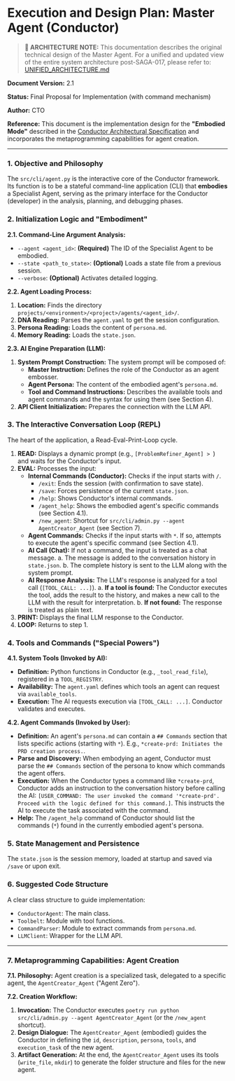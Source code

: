 # Execution and Design Plan: Master Agent (Conductor)

> **📌 ARCHITECTURE NOTE:** This documentation describes the original technical design of the Master Agent. For a unified and updated view of the entire system architecture post-SAGA-017, please refer to: [UNIFIED_ARCHITECTURE.md](./UNIFIED_ARCHITECTURE.md)

**Document Version:** 2.1

**Status:** Final Proposal for Implementation (with command mechanism)

**Author:** CTO

**Reference:** This document is the implementation design for the **"Embodied Mode"** described in the [Conductor Architectural Specification](./GEMINI_ARCH_SPEC.md) and incorporates the metaprogramming capabilities for agent creation.

---

### 1. Objective and Philosophy

The `src/cli/agent.py` is the interactive core of the Conductor framework. Its function is to be a stateful command-line application (CLI) that **embodies** a Specialist Agent, serving as the primary interface for the Conductor (developer) in the analysis, planning, and debugging phases.

### 2. Initialization Logic and "Embodiment"

**2.1. Command-Line Argument Analysis:**
*   `--agent <agent_id>`: **(Required)** The ID of the Specialist Agent to be embodied.
*   `--state <path_to_state>`: **(Optional)** Loads a state file from a previous session.
*   `--verbose`: **(Optional)** Activates detailed logging.

**2.2. Agent Loading Process:**
1.  **Location:** Finds the directory `projects/<environment>/<project>/agents/<agent_id>/`.
2.  **DNA Reading:** Parses the `agent.yaml` to get the session configuration.
3.  **Persona Reading:** Loads the content of `persona.md`.
4.  **Memory Reading:** Loads the `state.json`.

**2.3. AI Engine Preparation (LLM):**
1.  **System Prompt Construction:** The system prompt will be composed of:
    *   **Master Instruction:** Defines the role of the Conductor as an agent embosser.
    *   **Agent Persona:** The content of the embodied agent's `persona.md`.
    *   **Tool and Command Instructions:** Describes the available tools and agent commands and the syntax for using them (see Section 4).
2.  **API Client Initialization:** Prepares the connection with the LLM API.

### 3. The Interactive Conversation Loop (REPL)

The heart of the application, a Read-Eval-Print-Loop cycle.

1.  **READ:** Displays a dynamic prompt (e.g., `[ProblemRefiner_Agent] > `) and waits for the Conductor's input.
2.  **EVAL:** Processes the input:
    *   **Internal Commands (Conductor):** Checks if the input starts with `/`.
        *   `/exit`: Ends the session (with confirmation to save state).
        *   `/save`: Forces persistence of the current `state.json`.
        *   `/help`: Shows Conductor's internal commands.
        *   `/agent_help`: Shows the embodied agent's specific commands (see Section 4.1).
        *   `/new_agent`: Shortcut for `src/cli/admin.py --agent AgentCreator_Agent` (see Section 7).
    *   **Agent Commands:** Checks if the input starts with `*`. If so, attempts to execute the agent's specific command (see Section 4.1).
    *   **AI Call (Chat):** If not a command, the input is treated as a chat message.
        a. The message is added to the conversation history in `state.json`.
        b. The complete history is sent to the LLM along with the system prompt.
    *   **AI Response Analysis:** The LLM's response is analyzed for a tool call (`[TOOL_CALL: ...]`).
        a. **If a tool is found:** The Conductor executes the tool, adds the result to the history, and makes a new call to the LLM with the result for interpretation.
        b. **If not found:** The response is treated as plain text.
3.  **PRINT:** Displays the final LLM response to the Conductor.
4.  **LOOP:** Returns to step 1.

### 4. Tools and Commands ("Special Powers")

**4.1. System Tools (Invoked by AI):**
*   **Definition:** Python functions in Conductor (e.g., `_tool_read_file`), registered in a `TOOL_REGISTRY`.
*   **Availability:** The `agent.yaml` defines which tools an agent can request via `available_tools`.
*   **Execution:** The AI requests execution via `[TOOL_CALL: ...]`. Conductor validates and executes.

**4.2. Agent Commands (Invoked by User):**
*   **Definition:** An agent's `persona.md` can contain a `## Commands` section that lists specific actions (starting with `*`). E.g., `*create-prd: Initiates the PRD creation process.`.
*   **Parse and Discovery:** When embodying an agent, Conductor must parse the `## Commands` section of the persona to know which commands the agent offers.
*   **Execution:** When the Conductor types a command like `*create-prd`, Conductor adds an instruction to the conversation history before calling the AI: `[USER_COMMAND: The user invoked the command '*create-prd'. Proceed with the logic defined for this command.]`. This instructs the AI to execute the task associated with the command.
*   **Help:** The `/agent_help` command of Conductor should list the commands (`*`) found in the currently embodied agent's persona.

### 5. State Management and Persistence

The `state.json` is the session memory, loaded at startup and saved via `/save` or upon exit.

### 6. Suggested Code Structure

A clear class structure to guide implementation:

*   `ConductorAgent`: The main class.
*   `Toolbelt`: Module with tool functions.
*   `CommandParser`: Module to extract commands from `persona.md`.
*   `LLMClient`: Wrapper for the LLM API.

---

### 7. Metaprogramming Capabilities: Agent Creation

**7.1. Philosophy:** Agent creation is a specialized task, delegated to a specific agent, the `AgentCreator_Agent` ("Agent Zero").

**7.2. Creation Workflow:**
1.  **Invocation:** The Conductor executes `poetry run python src/cli/admin.py --agent AgentCreator_Agent` (or the `/new_agent` shortcut).
2.  **Design Dialogue:** The `AgentCreator_Agent` (embodied) guides the Conductor in defining the `id`, `description`, `persona`, `tools`, and `execution_task` of the new agent.
3.  **Artifact Generation:** At the end, the `AgentCreator_Agent` uses its tools (`write_file`, `mkdir`) to generate the folder structure and files for the new agent.